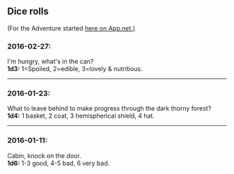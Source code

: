 ## Dice rolls

(For the Adventure started [here on App.net.)](https://posts.app.net/64581696)

### 2016-02-27:

I'm hungry, what's in the can?    
**1d3:** 1=Spoiled, 2=edible, 3=lovely & nutritious.

---

### 2016-01-23:

What to leave behind to make progress through the dark thorny forest?    
**1d4:** 1 basket, 2 coat, 3 hemispherical shield, 4 hat.

---

### 2016-01-11:

Cabin, knock on the door.    
**1d6:** 1-3 good, 4-5 bad, 6 very bad.
